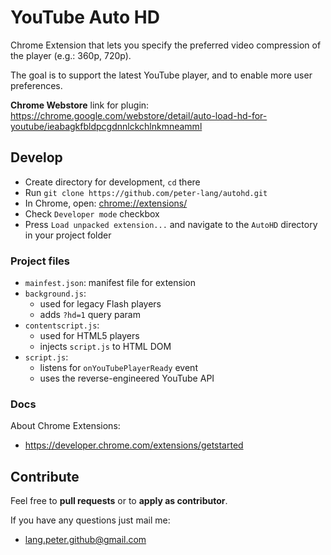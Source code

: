 # YouTube Auto HD

Chrome Extension that lets you specify the preferred video compression of the player (e.g.: 360p, 720p).

The goal is to support the latest YouTube player, and to enable more user preferences.

**Chrome Webstore** link for plugin:
<https://chrome.google.com/webstore/detail/auto-load-hd-for-youtube/ieabagkfbldpcgdnnlckchlnkmneamml>

## Develop

- Create directory for development, `cd` there
- Run `git clone https://github.com/peter-lang/autohd.git`
- In Chrome, open: <chrome://extensions/>
- Check `Developer mode` checkbox
- Press `Load unpacked extension...` and navigate to the `AutoHD` directory in your project folder

### Project files

- `mainfest.json`: manifest file for extension
- `background.js`:
  - used for legacy Flash players
  - adds `?hd=1` query param
- `contentscript.js`:
  - used for HTML5 players
  - injects `script.js` to HTML DOM
- `script.js`:
  - listens for `onYouTubePlayerReady` event
  - uses the reverse-engineered YouTube API

### Docs

About Chrome Extensions:
- <https://developer.chrome.com/extensions/getstarted>

## Contribute

Feel free to **pull requests** or to **apply as contributor**.

If you have any questions just mail me:
- [lang.peter.github@gmail.com](mailto:lang.peter.github@gmail.com?Subject=AutoHD)

